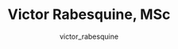 ---
# this is autogenerated: do not edit
title: Victor Rabesquine, MSc
author: victor_rabesquine
layout: author-bio
jobtitle: Visiting Graduate
bio: IFSC-USP
type: member
excerpt: "Victor is a biomolecular physicist who comes from University of São Paulo, Brazil. Mentored by Prof. Dr. Rafael Guido and Dr. Alexandre Fassio, Victor is curre"
header:
  teaser: /assets/images/people/bio-victor.jpg
papers: 
---